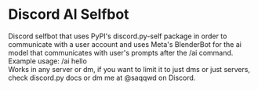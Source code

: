 # Discord AI Selfbot
Discord selfbot that uses PyPI's discord.py-self package in order to communicate with a user account and uses Meta's BlenderBot for the ai model that communicates with user's prompts after the /ai command.<br>
Example usage: /ai hello<br>
Works in any server or dm, if you want to limit it to just dms or just servers, check discord.py docs or dm me at @saqqwd on Discord.
